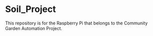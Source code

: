 # Soil_Project
This repository is for the Raspberry Pi that belongs to the Community Garden Automation Project.
